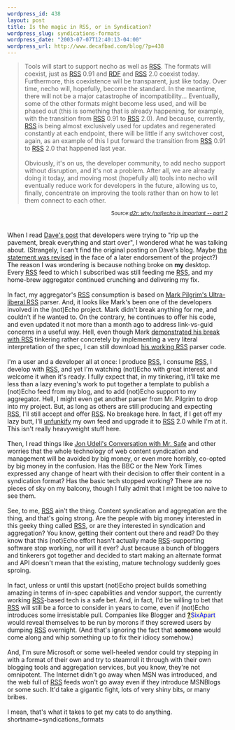 ```yaml
--- 
wordpress_id: 438
layout: post
title: Is the magic in RSS, or in Syndication?
wordpress_slug: syndications-formats
wordpress_date: "2003-07-07T12:40:13-04:00"
wordpress_url: http://www.decafbad.com/blog/?p=438
---
```

<blockquote cite="http://www.dynamicobjects.com/d2r/archives/002156.html">
Tools will start to support necho as well as <a href="http://www.decafbad.com/twiki/bin/view/Main/RSS">RSS</a>. The formats will
coexist, just as <a href="http://www.decafbad.com/twiki/bin/view/Main/RSS">RSS</a> 0.91 and <a href="http://www.decafbad.com/twiki/bin/view/Main/RDF">RDF</a> and <a href="http://www.decafbad.com/twiki/bin/view/Main/RSS">RSS</a> 2.0 coexist
today. Furthermore, this coexistence will be transparent, just like
today. Over time, necho will, hopefully, become the standard. In the
meantime, there will not be a major catastrophe of incompatibility...
Eventually, some of the other formats might become less used, and will
be phased out (this is something that is already happening, for
example, with the transition from <a href="http://www.decafbad.com/twiki/bin/view/Main/RSS">RSS</a> 0.91 to <a href="http://www.decafbad.com/twiki/bin/view/Main/RSS">RSS</a> 2.0). And because,
currently, <a href="http://www.decafbad.com/twiki/bin/view/Main/RSS">RSS</a> is being almost exclusively used for updates and
regenerated constantly at each endpoint, there will be little if any
switchover cost, again, as an example of this I put forward the
transition from <a href="http://www.decafbad.com/twiki/bin/view/Main/RSS">RSS</a> 0.91 to <a href="http://www.decafbad.com/twiki/bin/view/Main/RSS">RSS</a> 2.0 that happened last year.
<br /><br />
Obviously, it's on us, the developer community, to add necho support
without disruption, and it's not a problem. After all, we are already
doing it today, and moving most (hopefully all) tools into necho will
eventually reduce work for developers in the future, allowing us to,
finally, concentrate on improving the tools rather than on how to let
them connect to each other.
</blockquote>
<div class="credit" align="right"><small>Source:<cite><a href="http://www.dynamicobjects.com/d2r/archives/002156.html">d2r: why (not)echo is important -- part 2</a></cite></small></div>
<br /><br />
When I read
<a href="http://www.jarretthousenorth.com/2003/06/26.html#a2338" target="_top">Dave's post</a>
that developers were trying to "rip up the pavement, break
everything and start over", I wondered what he was talking about.
(Strangely, I can't find the original posting on Dave's blog.  Maybe
<a href="http://www.jarretthousenorth.com/2003/06/26.html#a2342" target="_top">the statement was revised</a>
in the face of a later endorsement of the
project?)  The reason I was wondering is because nothing broke
on <strong>my</strong> desktop.  Every <a href="http://www.decafbad.com/twiki/bin/view/Main/RSS">RSS</a> feed to which I subscribed was still feeding
me <a href="http://www.decafbad.com/twiki/bin/view/Main/RSS">RSS</a>, and my home-brew aggregator continued crunching and delivering
my fix.
<br /><br />
In fact, my aggregator's <a href="http://www.decafbad.com/twiki/bin/view/Main/RSS">RSS</a> consumption is based on
<a href="http://diveintomark.org/archives/2002/08/13/ultraliberal_rss_parser.html" target="_top">Mark Pilgrim's Ultra-liberal <a href="http://www.decafbad.com/twiki/bin/view/Main/RSS">RSS</a> parser</a>.
And, it looks like Mark's been one
of the developers involved in the (not)Echo project.  Mark didn't
break anything for me, and couldn't if he wanted to.  On the contrary,
he continues to offer his code, and even updated it not more than a
month ago to address link-vs-guid concerns in a useful way.  Hell, even
though Mark <a href="http://diveintomark.org/archives/2003/07/01/leave_rss_alone.html" target="_top">demonstrated his break with <a href="http://www.decafbad.com/twiki/bin/view/Main/RSS">RSS</a> tinkering</a> rather concretely
by implementing a very literal interpretation of the spec, I can still
download
<a href="http://diveintomark.org/projects/misc/rssparser.py.txt" target="_top">his working <a href="http://www.decafbad.com/twiki/bin/view/Main/RSS">RSS</a> parser code</a>.
<br /><br />
I'm a user and a developer all at once: I produce <a href="http://www.decafbad.com/twiki/bin/view/Main/RSS">RSS</a>, I consume <a href="http://www.decafbad.com/twiki/bin/view/Main/RSS">RSS</a>,
I develop with <a href="http://www.decafbad.com/twiki/bin/view/Main/RSS">RSS</a>, and yet I'm watching (not)Echo with great interest
and welcome it when it's ready.  I fully expect that, in my tinkering,
it'll take me less than a lazy evening's work to put together a
template to publish a (not)Echo feed from my blog, and to add
(not)Echo support to my aggregator.  Hell, I might even get another
parser from Mr. Pilgrim to drop into my project.  But, as long as
others are still producing and expecting <a href="http://www.decafbad.com/twiki/bin/view/Main/RSS">RSS</a>, I'll still accept and
offer <a href="http://www.decafbad.com/twiki/bin/view/Main/RSS">RSS</a>.  No breakage here.  In fact, if I get off my lazy butt,
I'll <a href="http://backend.userland.com/davesRss2PoliticalFaq#questionWhatDoesFunkyMeanInTheContextOfRss20" target="_top">unfunkify</a>
my own feed and upgrade it to <a href="http://www.decafbad.com/twiki/bin/view/Main/RSS">RSS</a> 2.0 while I'm at it.
This isn't really heavyweight stuff here.
<br /><br />
Then, I read things like
<a href="http://weblog.infoworld.com/udell/2003/06/27.html" target="_top">Jon Udell's Conversation with Mr. Safe</a>
and other worries that the whole technology of web content syndication
and management will be avoided by big money, or even more horribly,
co-opted by big money in the confusion.  Has the BBC or the New York Times
expressed any change of heart with their decision to offer their content
in a syndication format?  Has the basic tech stopped working?  There are no
pieces of sky on my balcony, though I fully admit that I might be too
naive to see them.
<br /><br />
See, to me, <a href="http://www.decafbad.com/twiki/bin/view/Main/RSS">RSS</a> ain't the thing.  Content syndication and aggregation
are the thing, and that's going strong.  Are the people with big money
interested in this geeky thing called <a href="http://www.decafbad.com/twiki/bin/view/Main/RSS">RSS</a>, or are they interested in
syndication and aggregation?  You know, getting their content out
there and read?  Do they know that this (not)Echo effort hasn't
actually made <a href="http://www.decafbad.com/twiki/bin/view/Main/RSS">RSS</a>-supporting software stop working, nor will it ever?
Just because a bunch of bloggers and tinkerers got together and decided
to start making an alternate format and API doesn't mean that the
existing, mature technology suddenly goes sproing.
<br /><br />
In fact, unless or until this upstart (not)Echo project builds
something amazing in terms of in-spec capabilities and vendor support,
the currently working <a href="http://www.decafbad.com/twiki/bin/view/Main/RSS">RSS</a>-based tech is a safe bet.  And, in fact, I'd
be willing to bet that <a href="http://www.decafbad.com/twiki/bin/view/Main/RSS">RSS</a> will still be a force to consider in years
to come, even if (not)Echo introduces some irresistable pull.
Companies like Blogger and <span style='background : #FFFFCE;'><a href="http://www.decafbad.com/twiki/bin/edit/Main/SixApart?topicparent=Main.FilterData"><b>?</b></a><font color="#0000FF">SixApart</font></span> would reveal themselves to be run
by morons if they screwed users by dumping <a href="http://www.decafbad.com/twiki/bin/view/Main/RSS">RSS</a> overnight.  (And that's
ignoring the fact that <strong>someone</strong> would come along and whip something
up to fix their idiocy somehow.)
<br /><br />
And, I'm sure Microsoft or some well-heeled vendor could try stepping
in with a format of their own and try to steamroll it through with
their own blogging tools and aggregation services, but you know,
they're not omnipotent.  The Internet didn't go away when MSN was
introduced, and the web full of <a href="http://www.decafbad.com/twiki/bin/view/Main/RSS">RSS</a> feeds won't go away even if they
introduce MSNBlogs or some such.  It'd take a gigantic fight, lots of
very shiny bits, or many bribes.
<br /><br />
I mean, that's what it takes to get my cats to do anything.
<!--more-->
shortname=syndications_formats
